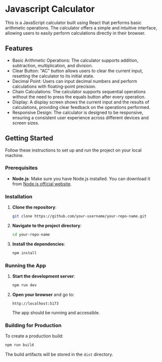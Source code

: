 # Javascript Calculator

This is a JavaScript calculator built using React that performs basic arithmetic operations. The calculator offers a simple and intuitive interface, allowing users to easily perform calculations directly in their browser.

## Features

- Basic Arithmetic Operations: The calculator supports addition, subtraction, multiplication, and division.
- Clear Button: "AC" button allows users to clear the current input, resetting the calculator to its initial state.
- Decimal Point: Users can input decimal numbers and perform calculations with floating-point precision.
- Chain Calculations: The calculator supports sequential operations without the need to press the equals button after every operation.
- Display: A display screen shows the current input and the results of calculations, providing clear feedback on the operations performed.
- Responsive Design: The calculator is designed to be responsive, ensuring a consistent user experience across different devices and screen sizes.

## Getting Started

Follow these instructions to set up and run the project on your local machine.

### Prerequisites

- **Node.js**: Make sure you have Node.js installed. You can download it from [Node.js official website](https://nodejs.org/).

### Installation

1. **Clone the repository**:

   ```bash
   git clone https://github.com/your-username/your-repo-name.git
   ```

2. **Navigate to the project directory**:

   ```bash
   cd your-repo-name
   ```

3. **Install the dependencies**:
   ```bash
   npm install
   ```

### Running the App

1. **Start the development server**:

   ```bash
   npm run dev
   ```

2. **Open your browser** and go to:

   ```
   http://localhost:5173
   ```

   The app should be running and accessible.

### Building for Production

To create a production build:

```bash
npm run build
```

The build artifacts will be stored in the `dist` directory.
